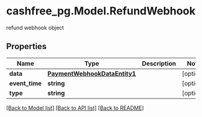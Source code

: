 # cashfree_pg.Model.RefundWebhook
refund webhook object

## Properties

Name | Type | Description | Notes
------------ | ------------- | ------------- | -------------
**data** | [**PaymentWebhookDataEntity1**](PaymentWebhookDataEntity1.md) |  | [optional] 
**event_time** | **string** |  | [optional] 
**type** | **string** |  | [optional] 

[[Back to Model list]](../README.md#documentation-for-models) [[Back to API list]](../README.md#documentation-for-api-endpoints) [[Back to README]](../README.md)

